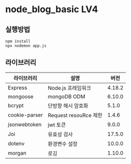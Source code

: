 # node_blog_basic LV4

## 실행방법
```shell
npm install
npx nodemon app.js
```


## 라이브러리

| 라이브러리    | 설명                       | 버전   |
| ------------- | -------------------------- | ------ |
| Express       | Node.js 프레임워크                  | 4.18.2 |
| mongoose         | mongoDB ODM | 6.10.0 |
|bcrypt      |          단방향 해시 암호화              |5.1.0 |
| cookie-parser          | Request resouRce 제한      | 1.4.6  |
| jsonwebtoken       | jwt 토큰                |9.0.0  |
| Joi           | 유효성 검사                | 17.5.0 |
| dotenv        | 환경변수 설정              | 10.0.0 |
| morgan    | 로깅                | 1.10.0  |
